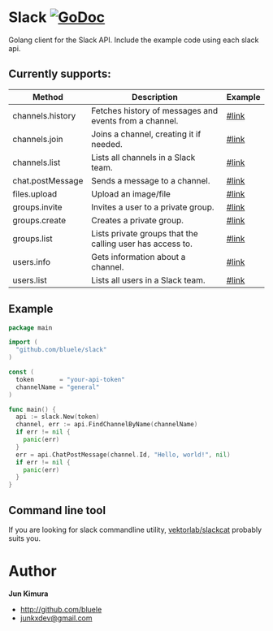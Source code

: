 # Slack [![GoDoc](https://godoc.org/github.com/bluele/slack?status.png)](https://godoc.org/github.com/bluele/slack)

Golang client for the Slack API. Include the example code using each slack api.

## Currently supports:

Method | Description | Example
--- | --- | ---
channels.history | Fetches history of messages and events from a channel. | [#link](https://github.com/bluele/slack/blob/master/examples/channels_history.go)
channels.join | Joins a channel, creating it if needed. | [#link](https://github.com/bluele/slack/blob/master/examples/channels_join.go)
channels.list | Lists all channels in a Slack team. | [#link](https://github.com/bluele/slack/blob/master/examples/channels_list.go)
chat.postMessage | Sends a message to a channel. | [#link](https://github.com/bluele/slack/blob/master/examples/chat_post_message.go)
files.upload | Upload an image/file | [#link](https://github.com/bluele/slack/blob/master/examples/upload_file.go)
groups.invite | Invites a user to a private group. | [#link](https://github.com/bluele/slack/blob/master/examples/groups_invite.go)
groups.create | Creates a private group. | [#link](https://github.com/bluele/slack/blob/master/examples/groups_create.go)
groups.list | Lists private groups that the calling user has access to. | [#link](https://github.com/bluele/slack/blob/master/examples/groups_list.go)
users.info | Gets information about a channel. | [#link](https://github.com/bluele/slack/blob/master/examples/users_info.go)
users.list | Lists all users in a Slack team. | [#link](https://github.com/bluele/slack/blob/master/examples/users_list.go)


## Example

```go
package main

import (
  "github.com/bluele/slack"
)

const (
  token       = "your-api-token"
  channelName = "general"
)

func main() {
  api := slack.New(token)
  channel, err := api.FindChannelByName(channelName)
  if err != nil {
    panic(err)
  }
  err = api.ChatPostMessage(channel.Id, "Hello, world!", nil)
  if err != nil {
    panic(err)
  }
}
```

## Command line tool

If you are looking for slack commandline utility, [vektorlab/slackcat](https://github.com/vektorlab/slackcat) probably suits you.

# Author

**Jun Kimura**

* <http://github.com/bluele>
* <junkxdev@gmail.com>

